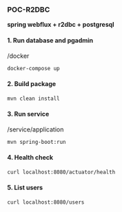 ### **POC-R2DBC**
**spring webflux + r2dbc + postgresql**

#### 1. Run database and pgadmin
/docker
```bash
docker-compose up
```

#### 2. Build package
```bash
mvn clean install
```

#### 3. Run service
/service/application 
```bash
mvn spring-boot:run
```

#### 4. Health check
```bash
curl localhost:8080/actuator/health
```

#### 5. List users
```bash
curl localhost:8080/users
```